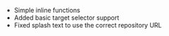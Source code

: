 * Simple inline functions
* Added basic target selector support
* Fixed splash text to use the correct repository URL